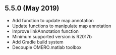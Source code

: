 5.5.0 (May 2019)
----------------

- Add function to update map annotation
- Update functions to manipulate map annotation
- Improve linkAnnotation function
- Minimum supported version is R2017b
- Add Gradle build system
- Decouple OMERO.matlab toolbox

